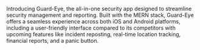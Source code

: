 Introducing Guard-Eye, the all-in-one security app designed to streamline security management and reporting. Built with the MERN stack, Guard-Eye offers a seamless experience across both iOS and Android platforms, including a user-friendly interface compared to its competitors with upcoming features like incident reposting, real-time location tracking, financial reports, and a panic button. 
